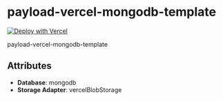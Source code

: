 # payload-vercel-mongodb-template

[![Deploy with Vercel](https://vercel.com/button)](https://vercel.com/new/clone?repository-url=https://github.com/payloadcms/payload/tree/beta/templates/with-vercel-mongodb&project-name=payload-project&env=PAYLOAD_SECRET&build-command=pnpm%20run%20ci&stores=%5B%7B%22type%22:%22blob%22%7D%5D&integration-ids=oac_jnzmjqM10gllKmSrG0SGrHOH)

payload-vercel-mongodb-template

## Attributes

- **Database**: mongodb
- **Storage Adapter**: vercelBlobStorage
